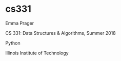 # cs331

Emma Prager

CS 331: Data Structures &amp; Algorithms, Summer 2018

Python

Illinois Institute of Technology
